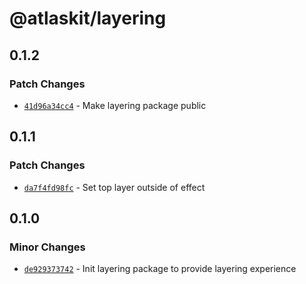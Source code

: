 # @atlaskit/layering

## 0.1.2

### Patch Changes

- [`41d96a34cc4`](https://bitbucket.org/atlassian/atlassian-frontend/commits/41d96a34cc4) - Make layering package public

## 0.1.1

### Patch Changes

- [`da7f4fd98fc`](https://bitbucket.org/atlassian/atlassian-frontend/commits/da7f4fd98fc) - Set top layer outside of effect

## 0.1.0

### Minor Changes

- [`de929373742`](https://bitbucket.org/atlassian/atlassian-frontend/commits/de929373742) - Init layering package to provide layering experience
